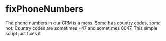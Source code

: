 # fixPhoneNumbers
The phone numbers in our CRM is a mess. Some has country codes, some not. Country codes are sometimes +47 and sometimes 0047. This simple script just fixes it
